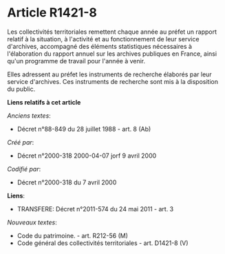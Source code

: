 # Article R1421-8

Les collectivités territoriales remettent chaque année au préfet un rapport relatif à la situation, à l'activité et au
fonctionnement de leur service d'archives, accompagné des éléments statistiques nécessaires à l'élaboration du rapport annuel
sur les archives publiques en France, ainsi qu'un programme de travail pour l'année à venir.

Elles adressent au préfet les instruments de recherche élaborés par leur service d'archives. Ces instruments de recherche
sont mis à la disposition du public.

**Liens relatifs à cet article**

_Anciens textes_:

  - Décret n°88-849 du 28 juillet 1988 - art. 8 (Ab)

_Créé par_:

  - Décret n°2000-318 2000-04-07 jorf 9 avril 2000

_Codifié par_:

  - Décret n°2000-318 du 7 avril 2000

**Liens**:

  - TRANSFERE: Décret n°2011-574 du 24 mai 2011 - art. 3

_Nouveaux textes_:

  - Code du patrimoine. - art. R212-56 (M)
  - Code général des collectivités territoriales - art. D1421-8 (V)
